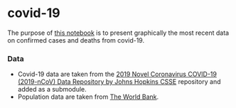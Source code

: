 # covid-19

The purpose of [this notebook](https://github.com/dim02/covid-19/master/cov.ipynb) is to present graphically the most recent data on confirmed cases and deaths from covid-19.

### Data
- Covid-19 data are taken from the [2019 Novel Coronavirus COVID-19 (2019-nCoV) Data Repository by Johns Hopkins CSSE](https://github.com/CSSEGISandData/COVID-19) repository and added as a submodule.
- Population data are taken from [The World Bank](https://data.worldbank.org/indicator/SP.POP.TOTL).
